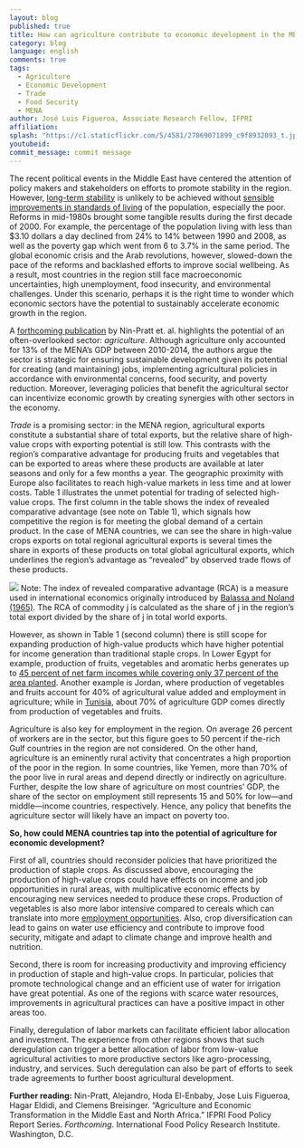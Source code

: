 ```yaml
---
layout: blog
published: true
title: How can agriculture contribute to economic development in the MENA region?
category: blog
language: english
comments: true
tags: 
  - Agriculture
  - Economic Development
  - Trade
  - Food Security
  - MENA
author: José Luis Figueroa, Associate Research Fellow, IFPRI
affiliation: 
splash: "https://c1.staticflickr.com/5/4581/27069071899_c9f8932093_t.jpg"
youtubeid: 
commit_message: commit message
---
```

The recent political events in the Middle East have centered the attention of policy makers and stakeholders on efforts to promote stability in the region. However, [long-term stability](http://www.ifpri.org/publication/how-build-resilience-conflict-role-food-security) is unlikely to be achieved without [sensible improvements in standards of living](https://www.aeaweb.org/articles?id=10.1257/jel.48.1.3&within%5Btitle%5D=on&within%5Babstract%5D=on&within%5Bauthor%5D=on&journal=2&from=a&q=&page=16&per-page=21&from=j) of the population, especially the poor. Reforms in mid-1980s brought some tangible results during the first decade of 2000. For example, the percentage of the population living with less than $3.10 dollars a day declined from 24% to 14% between 1990 and 2008, as well as the poverty gap which went from 6 to 3.7% in the same period. The global economic crisis and the Arab revolutions, however, slowed-down the pace of the reforms and backlashed efforts to improve social wellbeing. As a result, most countries in the region still face macroeconomic uncertainties, high unemployment, food insecurity, and environmental challenges. Under this scenario, perhaps it is the right time to wonder which economic sectors have the potential to sustainably accelerate economic growth in the region. <!-- more -->   








A [forthcoming publication](http://www.ifpri.org/publications) by Nin-Pratt et. al. highlights the potential of an often-overlooked sector: *agriculture*. Although agriculture only accounted for 13% of the MENA’s GDP between 2010-2014, the authors argue the sector is strategic for ensuring sustainable development given its potential for creating (and maintaining) jobs, implementing agricultural policies in accordance with environmental concerns, food security, and poverty reduction. Moreover, leveraging policies that benefit the agricultural sector can incentivize economic growth by creating synergies with other sectors in the economy. 








*Trade* is a promising sector: in the MENA region, agricultural exports constitute a substantial share of total exports, but the relative share of high-value crops with exporting potential is still low. This contrasts with the region’s comparative advantage for producing fruits and vegetables that can be exported to areas where these products are available at later seasons and only for a few months a year. The geographic proximity with Europe also facilitates to reach high-value markets in less time and at lower costs. Table 1 illustrates the unmet potential for trading of selected high-value crops. The first column in the table shows the index of revealed comparative advantage (see note on Table 1), which signals how competitive the region is for meeting the global demand of a certain product. In the case of MENA countries, we can see the share in high-value crops exports on total regional agricultural exports is several times the share in exports of these products on total global agricultural exports, which underlines the region’s advantage as “revealed” by observed trade flows of these products. 









![](https://c1.staticflickr.com/5/4575/23980819387_2939070cdb_z.jpg)
Note: The index of revealed comparative advantage (RCA) is a measure used in international economics originally introduced by [Balassa and Noland (1965)](http://onlinelibrary.wiley.com/doi/10.1111/j.1467-9957.1965.tb00050.x/abstract;jsessionid=DB4468A6FA882D5C1BFCF566E4A48A2F.f03t01?wol1URL=/doi/10.1111/j.1467-9957.1965.tb00050.x/abstract&regionCode=EG&identityKey=da266ce8-fa6e-4e52-9d15-d3cc0bc974ca). The RCA of commodity j is calculated as the share of j in the region’s total export divided by the share of j in total world exports. 










However, as shown in Table 1 (second column) there is still scope for expanding production of high-value products which have higher potential for income generation than traditional staple crops. In Lower Egypt for example, production of fruits, vegetables and aromatic herbs generates up to [45 percent of net farm incomes while covering only 37 percent of the area planted](https://www.amazon.com/CHALLENGES-ECONOMIC-DEVELOPMENT-International-Economics/dp/9812793445). Another example is Jordan, where production of vegetables and fruits account for 40% of agricultural value added and employment in agriculture; while in [Tunisia](https://www.researchgate.net/publication/309411671_An_Agriculture_-_and_Trade-Focused_Social_Accounting_Matrix_for_Tunisia_2012), about 70% of agriculture GDP comes directly from production of vegetables and fruits.  








Agriculture is also key for employment in the region. On average 26 percent of workers are in the sector, but this figure goes to 50 percent if the-rich Gulf countries in the region are not considered. On the other hand, agriculture is an eminently rural activity that concentrates a high proportion of the poor in the region. In some countries, like Yemen, more than 70% of the poor live in rural areas and depend directly or indirectly on agriculture. Further, despite the low share of agriculture on most countries’ GDP, the share of the sector on employment still represents 15 and 50% for low—and middle—income countries, respectively. Hence, any policy that benefits the agriculture sector will likely have an impact on poverty too.








**So, how could MENA countries tap into the potential of agriculture for economic development?**





First of all, countries should reconsider policies that have prioritized the production of staple crops. As discussed above, encouraging the production of high-value crops could have effects on income and job opportunities in rural areas, with multiplicative economic effects by encouraging new services needed to produce these crops. Production of vegetables is also more labor intensive compared to cereals which can translate into more [employment opportunities](https://www.amazon.com/CHALLENGES-ECONOMIC-DEVELOPMENT-International-Economics/dp/9812793445). Also, crop diversification can lead to gains on water use efficiency and contribute to improve food security, mitigate and adapt to climate change and improve health and nutrition. 







Second, there is room for increasing productivity and improving efficiency in production of staple and high-value crops. In particular, policies that promote technological change and an efficient use of water for irrigation have great potential. As one of the regions with scarce water resources, improvements in agricultural practices can have a positive impact in other areas too. 






Finally, deregulation of labor markets can facilitate efficient labor allocation and investment. The experience from other regions shows that such deregulation can trigger a better allocation of labor from low-value agricultural activities to more productive sectors like agro-processing, industry, and services. Such deregulation can also be part of efforts to seek trade agreements to further boost agricultural development. 





**Further reading:** Nin-Pratt, Alejandro, Hoda El-Enbaby, Jose Luis Figueroa, Hagar Eldidi, and Clemens Breisinger. “Agriculture and Economic Transformation in the Middle East and North Africa.” IFPRI Food Policy Report Series. *Forthcoming*. International Food Policy Research Institute. Washington, D.C.